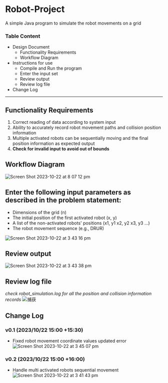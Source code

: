 # Robot-Project

A simple Java program to simulate the robot movements on a grid

### Table Content
* Design Document
   * Functionality Requirements
   * Workflow Diagram
* Instructions for use
   * Compile and Run the program
   * Enter the input set
   * Review output
   * Review log file
* Change Log

***

## Functionality Requirements

1. Correct reading of data according to system input
2. Ability to accurately record robot movement paths and collision position information
3. Multiple activated robots can be sequentially moving and the final position information as expected output
4. **Check for invalid input to avoid out of bounds**

## Workflow Diagram
![Screen Shot 2023-10-22 at 8 07 12 pm](https://github.com/Tommygiant/Robot-Project/assets/78850099/ff60e911-5b07-49b3-a90a-cce494eef7b0)



## Enter the following input parameters as described in the problem statement:
- Dimensions of the grid (n)
- The initial position of the first activated robot (x, y)
- A list of the non-activated robots' positions (x1, y1 x2, y2 x3, y3 ...)
- The robot movement sequence (e.g., DRUR)
  
![Screen Shot 2023-10-22 at 3 43 16 pm](https://github.com/Tommygiant/Robot-Project/assets/78850099/29ffe2c3-3539-4b37-9363-5c5a1846371e)


## Review output
![Screen Shot 2023-10-22 at 3 43 38 pm](https://github.com/Tommygiant/Robot-Project/assets/78850099/acbc3dfc-8d36-4f7e-be79-767efb079fde)
## Review log file
*check robot_simulation.log for all the position and collision information records*
![捕获](https://github.com/Tommygiant/Robot-Project/assets/78850099/893ca604-8bb9-4e7c-a97a-fa6192d1b24c)

## Change Log

### v0.1 (2023/10/22 15:00 +15:30)
- Fixed robot movement coordinate values updated error
![Screen Shot 2023-10-22 at 3 45 07 pm](https://github.com/Tommygiant/Robot-Project/assets/78850099/6d9dfa6a-c15f-4a0e-9402-59fa6c80cda7)

### v0.2 (2023/10/22 15:00 +16:00)
- Handle multi activated robots sequential movement
![Screen Shot 2023-10-22 at 3 41 43 pm](https://github.com/Tommygiant/Robot-Project/assets/78850099/e94fbf99-b264-45a0-9e05-ba2e661522eb)

